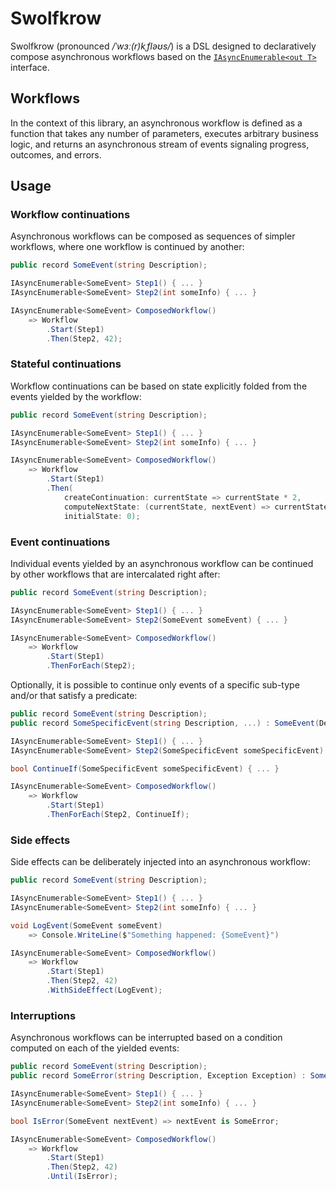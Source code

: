 # Swolfkrow

Swolfkrow (pronounced */ˈwɜː(r)kˌfləʊs/*) is a DSL designed to declaratively compose asynchronous workflows based on the [`IAsyncEnumerable<out T>`][system.collections.generic.iasyncenumerable] interface.

## Workflows

In the context of this library, an asynchronous workflow is defined as a function that takes any number of parameters, executes arbitrary business logic, and returns an asynchronous stream of events signaling progress, outcomes, and errors.

## Usage

### Workflow continuations

Asynchronous workflows can be composed as sequences of simpler workflows, where one workflow is continued by another:

```csharp
public record SomeEvent(string Description);

IAsyncEnumerable<SomeEvent> Step1() { ... }
IAsyncEnumerable<SomeEvent> Step2(int someInfo) { ... }

IAsyncEnumerable<SomeEvent> ComposedWorkflow()
    => Workflow
        .Start(Step1)
        .Then(Step2, 42);
```

### Stateful continuations

Workflow continuations can be based on state explicitly folded from the events yielded by the workflow:

```csharp
public record SomeEvent(string Description);

IAsyncEnumerable<SomeEvent> Step1() { ... }
IAsyncEnumerable<SomeEvent> Step2(int someInfo) { ... }

IAsyncEnumerable<SomeEvent> ComposedWorkflow()
    => Workflow
        .Start(Step1)
        .Then(
            createContinuation: currentState => currentState * 2,
            computeNextState: (currentState, nextEvent) => currentState + 1,
            initialState: 0);
```

### Event continuations

Individual events yielded by an asynchronous workflow can be continued by other workflows that are intercalated right after:

```csharp
public record SomeEvent(string Description);

IAsyncEnumerable<SomeEvent> Step1() { ... }
IAsyncEnumerable<SomeEvent> Step2(SomeEvent someEvent) { ... }

IAsyncEnumerable<SomeEvent> ComposedWorkflow()
    => Workflow
        .Start(Step1)
        .ThenForEach(Step2);
```

Optionally, it is possible to continue only events of a specific sub-type and/or that satisfy a predicate:

```csharp
public record SomeEvent(string Description);
public record SomeSpecificEvent(string Description, ...) : SomeEvent(Description);

IAsyncEnumerable<SomeEvent> Step1() { ... }
IAsyncEnumerable<SomeEvent> Step2(SomeSpecificEvent someSpecificEvent) { ... }

bool ContinueIf(SomeSpecificEvent someSpecificEvent) { ... }

IAsyncEnumerable<SomeEvent> ComposedWorkflow()
    => Workflow
        .Start(Step1)
        .ThenForEach(Step2, ContinueIf);
```

### Side effects

Side effects can be deliberately injected into an asynchronous workflow:

```csharp
public record SomeEvent(string Description);

IAsyncEnumerable<SomeEvent> Step1() { ... }
IAsyncEnumerable<SomeEvent> Step2(int someInfo) { ... }

void LogEvent(SomeEvent someEvent)
    => Console.WriteLine($"Something happened: {SomeEvent}")

IAsyncEnumerable<SomeEvent> ComposedWorkflow()
    => Workflow
        .Start(Step1)
        .Then(Step2, 42)
        .WithSideEffect(LogEvent);
```

### Interruptions

Asynchronous workflows can be interrupted based on a condition computed on each of the yielded events:

```csharp
public record SomeEvent(string Description);
public record SomeError(string Description, Exception Exception) : SomeEvent(Description);

IAsyncEnumerable<SomeEvent> Step1() { ... }
IAsyncEnumerable<SomeEvent> Step2(int someInfo) { ... }

bool IsError(SomeEvent nextEvent) => nextEvent is SomeError;

IAsyncEnumerable<SomeEvent> ComposedWorkflow()
    => Workflow
        .Start(Step1)
        .Then(Step2, 42)
        .Until(IsError);
```


[system.collections.generic.iasyncenumerable]: https://learn.microsoft.com/en-us/dotnet/api/system.collections.generic.iasyncenumerable-1